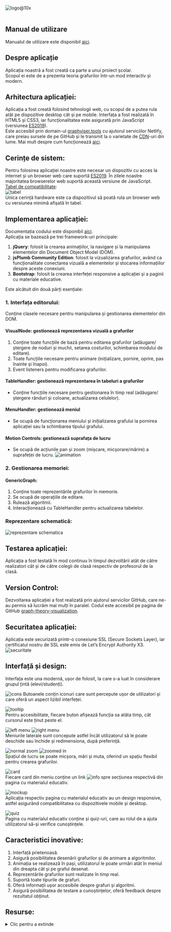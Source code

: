 ![logo@10x](https://user-images.githubusercontent.com/54114237/88288457-77aef100-ccfc-11ea-901d-2728b84d5401.png)
<br>
<br>
## Manual de utilizare
Manualul de utilizare este disponibil [aici](https://github.com/ToastedWaffle/graph-theory-visualization/wiki/Manual-de-utilizare).

## Despre aplicație
Aplicația noastră a fost creată ca parte a unui proiect școlar.
<br>
Scopul ei este de a prezenta teoria grafurilor într-un mod interactiv și modern.

## Arhitectura aplicației:
Aplicația a fost creată folosind tehnologii web, cu scopul de a putea rula atât pe dispozitive desktop cât și pe mobile. Interfața a fost realizată în HTML5 și CSS3, iar funcționalitatea este asigurată prin JavaScript (versiunea [ES2019](https://en.wikipedia.org/wiki/ECMAScript#10th_Edition_%E2%80%93_ECMAScript_2019)). 
<br>
Este accesibil prin domain-ul [graphviser.tools](https://graphviser.tools) cu ajutorul serviciilor Netlify, care preiau sursele de pe GitHub și le transmit la o varietate de [CDN](https://en.wikipedia.org/wiki/Content_delivery_network)-uri din lume. Mai mult despre cum funcționează [aici](https://agilitycms.com/resources/posts/what-is-netlify-and-why-should-you-care-as-an-editor).

## Cerințe de sistem:
Pentru folosirea aplicației noastre este necesar un dispozitiv cu acces la internet și un browser web care suportă [ES2019](https://en.wikipedia.org/wiki/ECMAScript#10th_Edition_%E2%80%93_ECMAScript_2019).
În zilele noastre majoritatea browserelor web suportă această versiune de JavaScript.
<br>
[Tabel de compatibilitate](https://developer.mozilla.org/en-US/docs/Web/JavaScript/Reference/Classes/Public_class_fields):
<br>
![tabel](https://user-images.githubusercontent.com/54114237/88282385-2568d280-ccf2-11ea-880e-c4b90d329ca0.png)
<br>
Unica cerință hardware este ca dispozitivul să poată rula un browser web cu versiunea minimă afișată în tabel.

## Implementarea aplicației:
Documentația codului este disponibil [aici](https://docs.graphviser.tools/).
<br>
Aplicația se bazează pe trei framework-uri principale:
1. **jQuery**: folosit la crearea animațiilor, la navigare și la manipularea elementelor din Document Object Model (DOM).
2. **jsPlumb Community Edition**: folosit la vizualizarea grafurilor, având ca funcționalitate conectarea vizuală a elementelor și stocarea informațiilor despre aceste conexiuni.
3. **Bootstrap**: folosit la crearea interfeței responsive a aplicației și a paginii cu materiale educative.

Este alcătuit din două părți esențiale:
### 1. Interfața editorului:
Conține clasele necesare pentru manipularea și gestionarea elementelor din DOM.
<br>
#### VisualNode: gestionează reprezentarea vizuală a grafurilor
1. Conține toate funcțiile de bază pentru editarea grafurilor (adăugare/ștergere de noduri și muchii, setarea costurilor, schimbarea modului de editare).
2. Toate funcțiile necesare pentru animare (inițializare, pornire, oprire, pas înainte și înapoi).
3. Event listeners pentru modificarea grafurilor.

#### TableHandler: gestionează reprezentarea în tabeluri a grafurilor
* Conține funcțiile necesare pentru gestionarea în timp real (adăugare/ștergere rânduri și coloane, actualizarea celulelor).

#### MenuHandler: gestionează meniul
* Se ocupă de funcționarea meniului și inițializarea grafului la pornirea aplicației sau la schimbarea tipului grafului.

#### Motion Controls: gestionează suprafața de lucru
* Se ocupă de acțiunile pan și zoom (mișcare, micșorare/mărire) a suprafeței de lucru.
![animation](https://user-images.githubusercontent.com/54114237/88455595-44e13600-ce7f-11ea-89f6-fccbf6c5ffde.gif)

### 2. Gestionarea memoriei:
#### GenericGraph:
1. Conține toate reprezentările grafurilor în memorie.
2. Se ocupă de operațiile de editare.
3. Rulează algoritmii.
4. Interacționează cu TableHandler pentru actualizarea tabelelor.

### Reprezentare schematică:
![reprezentare schematica](https://user-images.githubusercontent.com/54114237/88454320-6b02d800-ce77-11ea-8cfd-b39c654ef121.png)
## Testarea aplicației:
Aplicația a fost testată în mod continuu în timpul dezvoltării atât de către realizatori cât și de către colegii de clasă respectiv de profesorul de la clasă.

## Version Control:
Dezvoltarea aplicației a fost realizată prin ajutorul servicilor GitHub, care ne-au permis să lucrăm mai mulți în paralel. Codul este accesibil pe pagina de GitHub [graph-theory-visualization](github.com/ToastedWaffle/graph-theory-visualization).

## Securitatea aplicației:
Aplicația este securizată printr-o conexiune SSL (Secure Sockets Layer), iar certificatul nostru de SSL este emis de Let’s Encrypt Authority X3.
<br>
![securitate](https://user-images.githubusercontent.com/54114237/88283766-bf317f00-ccf4-11ea-9ad5-34f33fae075d.png)

## Interfață și design:
Interfața este una modernă, ușor de folosit, la care s-a luat în considerare grupul țintă (elevi/studenți).

![icons](https://user-images.githubusercontent.com/54114237/88283888-fdc73980-ccf4-11ea-978f-3af8dea13131.png)
Butoanele conțin iconuri care sunt percepute ușor de utilizatori și care oferă un aspect lizibil interfeței.

![tooltip](https://user-images.githubusercontent.com/54114237/88283932-1a637180-ccf5-11ea-880b-42d6672d7955.png)<br>
Pentru accesibilitate, fiecare buton afișează funcția sa atâta timp, cât cursorul este ținut peste el.

![left menu](https://user-images.githubusercontent.com/54114237/88284895-dd987a00-ccf6-11ea-906b-202cadf45614.png)
![right menu](https://user-images.githubusercontent.com/54114237/88285046-1df7f800-ccf7-11ea-910f-83a3aeb3c6be.png)<br>
Meniurile laterale sunt concepute astfel încât utilizatorul să le poate deschide sau închide și redimensiona, după preferință.

![normal zoom](https://user-images.githubusercontent.com/54114237/88285196-57306800-ccf7-11ea-9381-eab482ce3d88.png)
![zoomed in](https://user-images.githubusercontent.com/54114237/88285218-5dbedf80-ccf7-11ea-8710-bde4087b8d4e.png)<br>
Spațiul de lucru se poate micșora, mări și muta, oferind un spațiu flexibil pentru crearea grafurilor.

![card](https://user-images.githubusercontent.com/54114237/88284198-ac6b7a00-ccf5-11ea-819d-4771b97e43b1.png)<br>
Fiecare card din meniu conține un link ![info](https://user-images.githubusercontent.com/54114237/88284224-bbeac300-ccf5-11ea-838b-4d7d68a8d49a.png) spre secțiunea respectivă din pagina cu materialul educativ.

![mockup](https://user-images.githubusercontent.com/54114237/88288175-10913c80-ccfc-11ea-8ac7-78b9b6c1ada1.png)<br>
Aplicația respectiv pagina cu materialul educativ au un design responsive, astfel asigurând compatibilitatea cu dispozitivele mobile și desktop.

![quiz](https://user-images.githubusercontent.com/54114237/88285386-a8405c00-ccf7-11ea-9bbb-e1c8666a61e3.png)<br>
Pagina cu materialul educativ conține și quiz-uri, care au rolul de a ajuta utilizatorul să-și verifice cunoștințele.

## Caracteristici inovative:
1. Interfață prietenoasă.
2. Asigură posibilitatea desenării grafurilor și de animare a algoritmilor.
3. Animația se realizează în pași, utilizatorul le poate urmări atât în meniul din dreapta cât și pe graful desenat.
4. Reprezentările grafurilor sunt realizate în timp real.
5. Suportă toate tipurile de grafuri.
6. Oferă informații ușor accesibile despre grafuri și algoritmi.
7. Asigură posibilitatea de testare a cunoștințelor, oferă feedback despre rezultatul obținut.

## Resurse:
<details>
  <summary>Clic pentru a extinde</summary>
  
jsPlumb Community Edition:

1. [jsPlumb Community Edition Documentation](https://docs.jsplumbtoolkit.com/community/current/index.html)
2. [Snap to Grid in jsplumb](https://stackoverflow.com/questions/22065756/snap-to-grid-in-jsplumb)
3. [Unable to create straight line connection in JSPlumb](https://stackoverflow.com/questions/14662104/unable-to-create-straight-line-connection-in-jsplumb)
4. [Iterate through endpoints of div in jsPlumb](https://stackoverflow.com/questions/30308547/iterate-through-endpoints-of-div-in-jsplumb)

Bootstrap:

1. [Introduction · Bootstrap v4.5](https://getbootstrap.com/docs/4.5/getting-started/introduction/)
2. [Grid system · Bootstrap v4.5](https://getbootstrap.com/docs/4.5/layout/grid/)
3. [Tables · Bootstrap v4.5](https://getbootstrap.com/docs/4.5/content/tables/)
4. [Images · Bootstrap v4.5](https://getbootstrap.com/docs/4.5/content/images/)
5. [Buttons · Bootstrap v4.5](https://getbootstrap.com/docs/4.5/components/buttons/)
6. [Modal · Bootstrap v4.5](https://getbootstrap.com/docs/4.5/components/modal/)
7. [Tooltips · Bootstrap v4.5](https://getbootstrap.com/docs/4.5/components/tooltips/)
8. [Figures · Bootstrap v4.5](https://getbootstrap.com/docs/4.5/content/figures/)
9. [Navbar · Bootstrap v4.5](https://getbootstrap.com/docs/4.5/components/navbar/)
10. [30 Most Amazing Free Bootstrap Sidebar Templates 2020](https://colorlib.com/wp/bootstrap-sidebar/)

Fontawesome:

1. [Font Awesome 6](https://fontawesome.com/icons?d=gallery&amp;m=free)
2. [Is it possible to color the fontawesome icon colors?](https://stackoverflow.com/questions/17540383/is-it-possible-to-color-the-fontawesome-icon-colors)
3. [Rotating Icons](https://fontawesome.com/v5.9.0/how-to-use/on-the-web/styling/rotating-icons)

Prism.js:

1. [Prism.js](https://prismjs.com/)
2. [Prism.js - Usage](https://prismjs.com/#basic-usage)
3. [Prism.js - Test Drive](https://prismjs.com/test.html#language=cpp)
4. [Unescaped markup ▲ Prism plugins](https://prismjs.com/plugins/unescaped-markup/)
5. [Prism.js](https://codepen.io/arturo20/pen/LbjPVG)
6. [Line Numbers ▲ Prism plugins](https://prismjs.com/plugins/line-numbers/)
7. [Copy to Clipboard ▲ Prism plugins](https://prismjs.com/plugins/copy-to-clipboard/)

Particles.js:

1. [Dynamic Point Mesh Animation with HTML5 Canvas](https://codepen.io/dudleystorey/pen/NbNjjX)

jquery.inputfit.js:

1. [vxsx/jquery.inputfit.js: Fit value in input](https://github.com/vxsx/jquery.inputfit.js)

jquery-resizable.js:

1. [RickStrahl/jquery-resizable: A small jQuery plug-in to make DOM components resizable](https://github.com/vxsx/jquery.inputfit.js)

jQuery:

1. [jQuery API Documentation](https://api.jquery.com/)
2. [Does jQuery have a handleout for .delegate(&#39;hover&#39;)?](https://stackoverflow.com/questions/4772287/does-jquery-have-a-handleout-for-delegatehover)
3. [How can I deselect text using Javascript or jQuery?](https://stackoverflow.com/questions/8684751/how-can-i-deselect-text-using-javascript-or-jquery)
4. [Disable/enable an input with jQuery?](https://stackoverflow.com/questions/1414365/disable-enable-an-input-with-jquery)
5. [How to call a function after a fadeOut() on many elements](https://stackoverflow.com/questions/7259608/how-to-call-a-function-after-a-fadeout-on-many-elements)
6. [How to add DATA-(something) attribute to .class element with jQuery](https://stackoverflow.com/questions/29353683/how-to-add-data-something-attribute-to-class-element-with-jquery)
7. [Jquery .on(&#39;scroll&#39;) not firing the event while scrolling](https://stackoverflow.com/questions/19375636/jquery-onscroll-not-firing-the-event-while-scrolling)
8. [How do I pass the this context into an event handler?](https://stackoverflow.com/questions/5490448/how-do-i-pass-the-this-context-into-an-event-handler)
9. [jquery stop child triggering parent event](https://stackoverflow.com/questions/2364629/jquery-stop-child-triggering-parent-event)
10. [Get the size of the screen, current web page and browser window](https://stackoverflow.com/questions/3437786/get-the-size-of-the-screen-current-web-page-and-browser-window)
11. [Mouse drag to scroll content](https://stackoverflow.com/questions/32039927/mouse-drag-to-scroll-content)

JavaScript:

1. [Listening for variable changes in JavaScript](https://stackoverflow.com/questions/1759987/listening-for-variable-changes-in-javascript)
2. [Javascript scrollintoview smooth scroll and offset](https://stackoverflow.com/questions/49820013/javascript-scrollintoview-smooth-scroll-and-offset)
3. [How to overload constructors in JavaScript ECMA6?](https://stackoverflow.com/questions/38240744/how-to-overload-constructors-in-javascript-ecma6)
4. [Deleting Objects in JavaScript](https://stackoverflow.com/questions/742623/deleting-objects-in-javascript)
5. [Maximum size of an Array in Javascript](https://stackoverflow.com/questions/6154989/maximum-size-of-an-array-in-javascript)
6. [Do the keys of javascript associative arrays need to be strings, or can they be any object?](https://stackoverflow.com/questions/512825/do-the-keys-of-javascript-associative-arrays-need-to-be-strings-or-can-they-be)
7. [Integer division with remainder in JavaScript?](https://stackoverflow.com/questions/4228356/integer-division-with-remainder-in-javascript)

Khan Academy:

1. [What is jQuery? (video) | Welcome to jQuery](https://www.khanacademy.org/computing/computer-programming/html-js-jquery/jquery-intro/v/what-is-jquery)
2. [Get ready to learn jQuery (article)](https://www.khanacademy.org/computing/computer-programming/html-js-jquery/jquery-intro/a/are-you-ready-to-learn-jquery)

1. [Getting Started With jQuery](https://www.khanacademy.org/computing/computer-programming/html-js-jquery/jquery-intro/pt/getting-started-with-jquery)
2. [Finding elements with jQuery | DOM access with jQuery](https://www.khanacademy.org/computing/computer-programming/html-js-jquery/jquery-dom-access/pt/finding-elements-with-jquery)
3. [Debugging webpages with the browser console (video)](https://www.khanacademy.org/computing/computer-programming/html-js-jquery/jquery-dom-access/v/debugging-webpages-with-the-browser-console)
4. [Getting info on elements with jQuery | DOM access with jQuery](https://www.khanacademy.org/computing/computer-programming/html-js-jquery/jquery-dom-access/pt/getting-info-on-elements-with-jquery)
5. [Modifying elements with jQuery | DOM modification with jQuery](https://www.khanacademy.org/computing/computer-programming/html-js-jquery/dom-modification-with-jquery/pt/modifying-elements-with-jquery)
6. [Creating elements with jQuery | DOM modification with jQuery](https://www.khanacademy.org/computing/computer-programming/html-js-jquery/dom-modification-with-jquery/pt/creating-elements-with-jquery)

Educative.io:

1. [JavaScript in Practice: Getting Started - Learn Interactively](https://www.educative.io/courses/javascript-in-practice-getting-started)
2. [JavaScript In Practice: ES6 And Beyond - Learn Interactively](https://www.educative.io/courses/javascript-in-practice-es6-and-beyond)

Alte resurse:
1. [https://www.pbinfo.ro/](https://www.pbinfo.ro/)
2. [https://profs.info.uaic.ro/~vcosmin/pagini/resurse_pregatire/resurse/graf_definitii.pdf](https://profs.info.uaic.ro/~vcosmin/pagini/resurse_pregatire/resurse/graf_definitii.pdf)
3. [https://www.tutorialspoint.com/graph_theory/graph_theory_traversability.htm](https://www.tutorialspoint.com/graph_theory/graph_theory_traversability.htm)
4. Manual de Informatică, pentru clasa a XI-a informatică intensiv (editura Abel, 2006, autori Ignát Judit Anna, Incze Katalin, Jakab Irma Tünde)
5. Bazele informaticii Grafuri și elemente de combinatorică (editura Petrion, 1995, autori Cornelia Ivasc, Mona Pruna)
</details>
